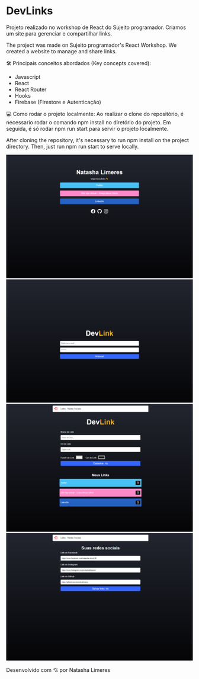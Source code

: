 <h1>DevLinks</h1>
Projeto realizado no workshop de React do Sujeito programador. Criamos um site para gerenciar e compartilhar links.

The project was made on Sujeito programador's React Workshop. We created a website to manage and share links.

🛠️ Principais conceitos abordados (Key concepts covered):

- Javascript
- React
- React Router
- Hooks
- Firebase (Firestore e Autenticação)

💻 Como rodar o projeto localmente: Ao realizar o clone do repositório, é necessario rodar o comando npm install no diretório do projeto. Em seguida, é só rodar npm run start para servir o projeto localmente.

After cloning the repository, it's necessary to run npm install on the project directory. Then, just run npm run start to serve locally.

![preview](./.github/1.png)
![preview](./.github/2.png)
![preview](./.github/3.png)
![preview](./.github/4.png)

Desenvolvido com 💘 por Natasha Limeres
